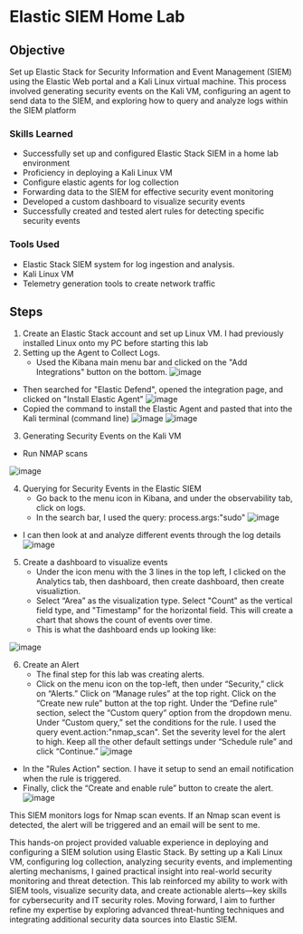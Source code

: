 # Elastic SIEM Home Lab

## Objective

Set up Elastic Stack for Security Information and Event Management (SIEM) using the Elastic Web portal and a Kali Linux virtual machine. This process involved generating security events on the Kali VM, configuring an agent to send data to the SIEM, and exploring how to query and analyze logs within the SIEM platform

### Skills Learned

- Successfully set up and configured Elastic Stack SIEM in a home lab environment
- Proficiency in deploying a Kali Linux VM
- Configure elastic agents for log collection
- Forwarding data to the SIEM for effective security event monitoring
- Developed a custom dashboard to visualize security events
- Successfully created and tested alert rules for detecting specific security events

### Tools Used

- Elastic Stack SIEM system for log ingestion and analysis.
- Kali Linux VM
- Telemetry generation tools to create network traffic

## Steps
1. Create an Elastic Stack account and set up Linux VM. I had previously installed Linux onto my PC before starting this lab
2. Setting up the Agent to Collect Logs.
   - Used the Kibana main menu bar and clicked on the "Add Integrations" button on the bottom.
![image](https://github.com/user-attachments/assets/087da525-0c2a-4321-882e-53dc0bb422e9)
  - Then searched for "Elastic Defend", opened the integration page, and clicked on "Install Elastic Agent"
![image](https://github.com/user-attachments/assets/839abaa8-e82e-464b-9917-53e4162b3086)
  - Copied the command to install the Elastic Agent and pasted that into the Kali terminal (command line)
![image](https://github.com/user-attachments/assets/fd5bb61e-6d1d-479d-844f-23c7ee71f719)
![image](https://github.com/user-attachments/assets/2c4b9d44-9c60-4ca9-8984-9da145cb006c)
3. Generating Security Events on the Kali VM
  - Run NMAP scans

![image](https://github.com/user-attachments/assets/b0537934-85b3-4328-a955-3a20d28d6de0)

4. Querying for Security Events in the Elastic SIEM
   - Go back to the menu icon in Kibana, and under the observability tab, click on logs.
   - In the search bar, I used the query: process.args:"sudo"
![image](https://github.com/user-attachments/assets/effc0b80-5cfc-4de3-9504-d7639053acc8)

  - I can then look at and analyze different events through the log details
![image](https://github.com/user-attachments/assets/996733e8-8380-4201-9833-e06737243c1f)

5. Create a dashboard to visualize events
   - Under the icon menu with the 3 lines in the top left, I clicked on the Analytics tab, then dashboard, then create dashboard, then create visualiztion.
   - Select “Area” as the visualization type. Select "Count" as the vertical field type, and "Timestamp" for the horizontal field. This will create a chart that shows the count of events over time.
   - This is what the dashboard ends up looking like:
   
![image](https://github.com/user-attachments/assets/707b9916-5254-4f0b-a329-3e9d8f83cb0d)

6. Create an Alert
   - The final step for this lab was creating alerts.
   - Click on the menu icon on the top-left, then under “Security,” click on “Alerts.” Click on “Manage rules” at the top right. Click on the “Create new rule” button at the top right. Under the “Define rule” section, select the “Custom query” option from the dropdown menu. Under “Custom query,” set the conditions for the rule. I used the query event.action:"nmap_scan". Set the severity level for the alert to high. Keep all the other default settings under “Schedule rule” and click “Continue.”
![image](https://github.com/user-attachments/assets/4b1bec07-fa90-4794-9bf4-de0c16ef3413)

  - In the "Rules Action" section. I have it setup to send an email notification when the rule is triggered.
  - Finally, click the “Create and enable rule” button to create the alert.
![image](https://github.com/user-attachments/assets/3d017875-4a62-41be-ad8b-999b8c2a37ed)

This SIEM monitors logs for Nmap scan events. If an Nmap scan event is detected, the alert will be triggered and an email will be sent to me. 

This hands-on project provided valuable experience in deploying and configuring a SIEM solution using Elastic Stack. By setting up a Kali Linux VM, configuring log collection, analyzing security events, and implementing alerting mechanisms, I gained practical insight into real-world security monitoring and threat detection. This lab reinforced my ability to work with SIEM tools, visualize security data, and create actionable alerts—key skills for cybersecurity and IT security roles. Moving forward, I aim to further refine my expertise by exploring advanced threat-hunting techniques and integrating additional security data sources into Elastic SIEM.
